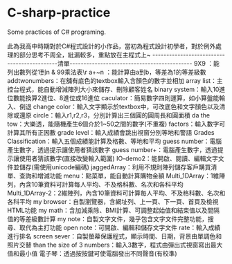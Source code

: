 # C-sharp-practice
Some practices of C# programing.

此為我高中時期對於C#程式設計的小作品，當初為程式設計初學者，對於例外處理的部分思考不周全，紕漏較多，重點放在主程式上~
--------------------------------------------清單--------------------------------------------
9X9  ：能列出數列從1到n & 99乘法表\r
a+~n ：能計算由a到b，等差為1的等差級數
addtwonumbers：在舖有底色的textbox輸入含顏色的數字並相加
array list：主控台程式，能自動增減陣列大小來儲存、刪除顧客姓名
binary system：輸入10進位數能換算2進位、8進位或16進位
caculator：簡易數字四則運算，如小算盤能輸入、倒退
change color：輸入文字顯示於textbox中，可改底色和文字顏色以及清除或還原
circle：輸入r1,r2,r3，分別計算出三個圓的圓周長和圓面積
da the tow：大樂透，能隨機產生6個介於1~50之間的數字(不重複)
factors：輸入數字可計算其所有正因數
grade level：輸入成績會跳出視窗分別等地和警語
Grades Classification：輸入五個成績能計算及格數、等地和平均
guess number：電腦產生數字，透過提示讓使用者猜該數字
guess number+：電腦產生數字，透過提示讓使用者猜該數字(直接改變輸入範圍)
IO-demo2：能開啟、閱讀、編輯文字文件並儲存(需使用unicode編碼)
jaggedArray：利用不規則陣列儲存客戶購買清單、查詢和增減功能
menu：點菜單，能自動計算購物金額
Multi_1DArray：1維陣列，內含10筆資料可計算每人平均、不及格科數、名次和各科平均
Multi_1DArray-2：2維陣列，內含10筆資料可計算每人平均、不及格科數、名次和各科平均
my browser：自製瀏覽器，含網址列、上一頁、下一頁、首頁及檢視HTML功能
my math：含加減乘除、BMI計算、可調整起始值和結束值以及間隔值的等差級數計算
my note：自製文字文件，幾乎包含文字文件完整功能，搜尋、取代為主打功能
open note：可開啟、編輯和儲存文字文件
rate：輸入成績進行排名
screen sever：自製螢幕保護程式，顯示時間、日期，背景由單調色和照片交替
than the size of 3 numbers：輸入3數字，程式由彈出式視窗寫出最大值和最小值
電子琴：透過按按鍵可使電腦發出不同聲音(有校準)
